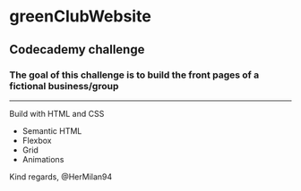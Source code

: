 # greenClubWebsite

## Codecademy challenge

### The goal of this challenge is to build the front pages of a fictional business/group

---

Build with HTML and CSS
- Semantic HTML
- Flexbox
- Grid
- Animations

Kind regards,
@HerMilan94
